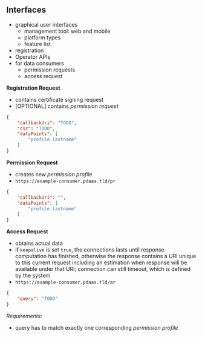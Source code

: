 ## Interfaces



+   graphical user interfaces
    -   management tool: web and mobile
    -   platform types
    -   feature list
+   registration
+   Operator APIs
+   for data consumers
    -   permission requests
    -   access request



__Registration Request__
+   contains certificate signing request
+   \[OPTIONAL\] contains *permission request*

``` {.json .numberLines}
{
    "callbackUri": "TODO",
    "csr": "TODO",
    "dataPoints": [
        "profile.lastname"
    ]
}
```


__Permission Request__
+   creates new *permission profile*
+   `https://example-consumer.pdaas.tld/pr`

``` {.json .numberLines}
{
    "callbackUri": "",
    "dataPoints": [
        "profile.lastname"
    ]
}
```


__Access Request__
+   obtains actual data
+   if `keepalive` is set `true`, the connections lasts until response computation has finished,
    otherwise the response contains a URI unique to this current request including an estimation
    when response will be available under that URI; connection can still timeout, which is defined 
    by the system
+   `https://example-consumer.pdaas.tld/ar`

``` {.json .numberLines}
{
    "query": "TODO"
}
```
*Requirements:*
-   query has to match exactly one corresponding *permission profile*
